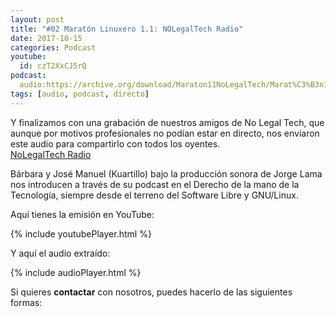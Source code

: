 ```yaml
---
layout: post
title: "#02 Maratón Linuxero 1.1: NOLegalTech Radio"
date: 2017-10-15
categories: Podcast
youtube:
  id: czT2XxCJ5rQ
podcast:
  audio:https://archive.org/download/Maraton11NoLegalTech/Marat%C3%B3n11-NoLegalTech
tags: [audio, podcast, directo]
---
```

Y finalizamos con una grabación de nuestros amigos de No Legal Tech, que aunque por motivos profesionales no podían estar en directo, nos enviaron este audio para compartirlo con todos los oyentes.  
[NoLegalTech Radio](https://archive.org/details/NolegaltechRadio)

Bárbara y José Manuel (Kuartillo) bajo la producción sonora de Jorge Lama nos introducen a través de su podcast en el Derecho de la mano de la Tecnología, siempre desde el terreno del Software Libre y GNU/Linux.

Aquí tienes la emisión en YouTube:

{% include youtubePlayer.html %}

Y aquí el audio extraído:

{% include audioPlayer.html %}

Si quieres **contactar** con nosotros, puedes hacerlo de las siguientes formas:

